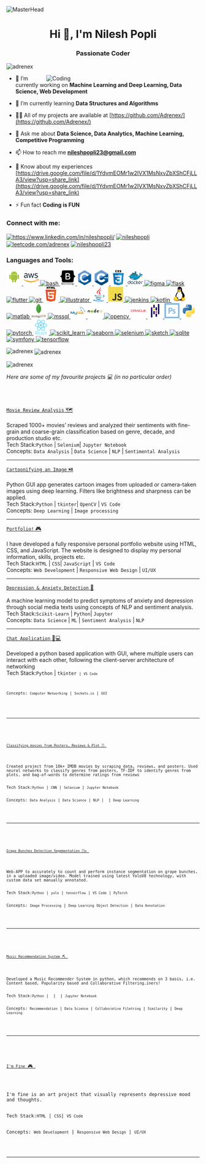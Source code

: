 ![MasterHead](https://devpunch.com/img/Dev-At-Work-Gif.jpg)
<h1 align="center">Hi 👋, I'm Nilesh Popli</h1>
<h3 align="center">Passionate Coder</h3>

<p align="left"> <img src="https://komarev.com/ghpvc/?username=adrenex&label=Profile%20views&color=0e75b6&style=flat" alt="adrenex" /> </p>
<img align="right" alt="Coding" width="400" src="https://miro.medium.com/max/1360/1*IRGHmiGsa16stedQvIaZfw.gif">

- 🔭 I’m currently working on **Machine Learning and Deep Learning, Data Science, Web Development**

- 🌱 I’m currently learning **Data Structures and Algorithms**

- 👨‍💻 All of my projects are available at [https://github.com/Adrenex/](https://github.com/Adrenex/)

- 💬 Ask me about **Data Science, Data Analytics, Machine Learning, Competitive Programming**

- 📫 How to reach me **nileshpopli23@gmail.com**

- 📄 Know about my experiences [https://drive.google.com/file/d/1YdvmEOMr1w2IVX1MsNxvZbXShCFjLLA3/view?usp=share_link](https://drive.google.com/file/d/1YdvmEOMr1w2IVX1MsNxvZbXShCFjLLA3/view?usp=share_link)

- ⚡ Fun fact **Coding is FUN**

<h3 align="left">Connect with me:</h3>
<p align="left">
<a href="https://linkedin.com/in/https://www.linkedin.com/in/nileshpopli/" target="blank"><img align="center" src="https://raw.githubusercontent.com/rahuldkjain/github-profile-readme-generator/master/src/images/icons/Social/linked-in-alt.svg" alt="https://www.linkedin.com/in/nileshpopli/" height="30" width="40" /></a>
<a href="https://instagram.com/nileshpopli" target="blank"><img align="center" src="https://raw.githubusercontent.com/rahuldkjain/github-profile-readme-generator/master/src/images/icons/Social/instagram.svg" alt="nileshpopli" height="30" width="40" /></a>
<a href="https://www.leetcode.com/leetcode.com/adrenex" target="blank"><img align="center" src="https://raw.githubusercontent.com/rahuldkjain/github-profile-readme-generator/master/src/images/icons/Social/leet-code.svg" alt="leetcode.com/adrenex" height="30" width="40" /></a>
<a href="https://auth.geeksforgeeks.org/user/nileshpopli23" target="blank"><img align="center" src="https://raw.githubusercontent.com/rahuldkjain/github-profile-readme-generator/master/src/images/icons/Social/geeks-for-geeks.svg" alt="nileshpopli23" height="30" width="40" /></a>
</p>

<h3 align="left">Languages and Tools:</h3>
<p align="left"> <a href="https://developer.android.com" target="_blank" rel="noreferrer"> <img src="https://raw.githubusercontent.com/devicons/devicon/master/icons/android/android-original-wordmark.svg" alt="android" width="40" height="40"/> </a> <a href="https://aws.amazon.com" target="_blank" rel="noreferrer"> <img src="https://raw.githubusercontent.com/devicons/devicon/master/icons/amazonwebservices/amazonwebservices-original-wordmark.svg" alt="aws" width="40" height="40"/> </a> <a href="https://www.gnu.org/software/bash/" target="_blank" rel="noreferrer"> <img src="https://www.vectorlogo.zone/logos/gnu_bash/gnu_bash-icon.svg" alt="bash" width="40" height="40"/> </a> <a href="https://getbootstrap.com" target="_blank" rel="noreferrer"> <img src="https://raw.githubusercontent.com/devicons/devicon/master/icons/bootstrap/bootstrap-plain-wordmark.svg" alt="bootstrap" width="40" height="40"/> </a> <a href="https://www.cprogramming.com/" target="_blank" rel="noreferrer"> <img src="https://raw.githubusercontent.com/devicons/devicon/master/icons/c/c-original.svg" alt="c" width="40" height="40"/> </a> <a href="https://www.w3schools.com/cpp/" target="_blank" rel="noreferrer"> <img src="https://raw.githubusercontent.com/devicons/devicon/master/icons/cplusplus/cplusplus-original.svg" alt="cplusplus" width="40" height="40"/> </a> <a href="https://www.w3schools.com/css/" target="_blank" rel="noreferrer"> <img src="https://raw.githubusercontent.com/devicons/devicon/master/icons/css3/css3-original-wordmark.svg" alt="css3" width="40" height="40"/> </a> <a href="https://www.docker.com/" target="_blank" rel="noreferrer"> <img src="https://raw.githubusercontent.com/devicons/devicon/master/icons/docker/docker-original-wordmark.svg" alt="docker" width="40" height="40"/> </a> <a href="https://www.figma.com/" target="_blank" rel="noreferrer"> <img src="https://www.vectorlogo.zone/logos/figma/figma-icon.svg" alt="figma" width="40" height="40"/> </a> <a href="https://flask.palletsprojects.com/" target="_blank" rel="noreferrer"> <img src="https://www.vectorlogo.zone/logos/pocoo_flask/pocoo_flask-icon.svg" alt="flask" width="40" height="40"/> </a> <a href="https://flutter.dev" target="_blank" rel="noreferrer"> <img src="https://www.vectorlogo.zone/logos/flutterio/flutterio-icon.svg" alt="flutter" width="40" height="40"/> </a> <a href="https://git-scm.com/" target="_blank" rel="noreferrer"> <img src="https://www.vectorlogo.zone/logos/git-scm/git-scm-icon.svg" alt="git" width="40" height="40"/> </a> <a href="https://www.w3.org/html/" target="_blank" rel="noreferrer"> <img src="https://raw.githubusercontent.com/devicons/devicon/master/icons/html5/html5-original-wordmark.svg" alt="html5" width="40" height="40"/> </a> <a href="https://www.adobe.com/in/products/illustrator.html" target="_blank" rel="noreferrer"> <img src="https://www.vectorlogo.zone/logos/adobe_illustrator/adobe_illustrator-icon.svg" alt="illustrator" width="40" height="40"/> </a> <a href="https://www.java.com" target="_blank" rel="noreferrer"> <img src="https://raw.githubusercontent.com/devicons/devicon/master/icons/java/java-original.svg" alt="java" width="40" height="40"/> </a> <a href="https://developer.mozilla.org/en-US/docs/Web/JavaScript" target="_blank" rel="noreferrer"> <img src="https://raw.githubusercontent.com/devicons/devicon/master/icons/javascript/javascript-original.svg" alt="javascript" width="40" height="40"/> </a> <a href="https://www.jenkins.io" target="_blank" rel="noreferrer"> <img src="https://www.vectorlogo.zone/logos/jenkins/jenkins-icon.svg" alt="jenkins" width="40" height="40"/> </a> <a href="https://kotlinlang.org" target="_blank" rel="noreferrer"> <img src="https://www.vectorlogo.zone/logos/kotlinlang/kotlinlang-icon.svg" alt="kotlin" width="40" height="40"/> </a> <a href="https://www.linux.org/" target="_blank" rel="noreferrer"> <img src="https://raw.githubusercontent.com/devicons/devicon/master/icons/linux/linux-original.svg" alt="linux" width="40" height="40"/> </a> <a href="https://www.mathworks.com/" target="_blank" rel="noreferrer"> <img src="https://upload.wikimedia.org/wikipedia/commons/2/21/Matlab_Logo.png" alt="matlab" width="40" height="40"/> </a> <a href="https://www.mongodb.com/" target="_blank" rel="noreferrer"> <img src="https://raw.githubusercontent.com/devicons/devicon/master/icons/mongodb/mongodb-original-wordmark.svg" alt="mongodb" width="40" height="40"/> </a> <a href="https://www.microsoft.com/en-us/sql-server" target="_blank" rel="noreferrer"> <img src="https://www.svgrepo.com/show/303229/microsoft-sql-server-logo.svg" alt="mssql" width="40" height="40"/> </a> <a href="https://www.mysql.com/" target="_blank" rel="noreferrer"> <img src="https://raw.githubusercontent.com/devicons/devicon/master/icons/mysql/mysql-original-wordmark.svg" alt="mysql" width="40" height="40"/> </a> <a href="https://nodejs.org" target="_blank" rel="noreferrer"> <img src="https://raw.githubusercontent.com/devicons/devicon/master/icons/nodejs/nodejs-original-wordmark.svg" alt="nodejs" width="40" height="40"/> </a> <a href="https://opencv.org/" target="_blank" rel="noreferrer"> <img src="https://www.vectorlogo.zone/logos/opencv/opencv-icon.svg" alt="opencv" width="40" height="40"/> </a> <a href="https://www.oracle.com/" target="_blank" rel="noreferrer"> <img src="https://raw.githubusercontent.com/devicons/devicon/master/icons/oracle/oracle-original.svg" alt="oracle" width="40" height="40"/> </a> <a href="https://pandas.pydata.org/" target="_blank" rel="noreferrer"> <img src="https://raw.githubusercontent.com/devicons/devicon/2ae2a900d2f041da66e950e4d48052658d850630/icons/pandas/pandas-original.svg" alt="pandas" width="40" height="40"/> </a> <a href="https://www.photoshop.com/en" target="_blank" rel="noreferrer"> <img src="https://raw.githubusercontent.com/devicons/devicon/master/icons/photoshop/photoshop-line.svg" alt="photoshop" width="40" height="40"/> </a> <a href="https://www.python.org" target="_blank" rel="noreferrer"> <img src="https://raw.githubusercontent.com/devicons/devicon/master/icons/python/python-original.svg" alt="python" width="40" height="40"/> </a> <a href="https://pytorch.org/" target="_blank" rel="noreferrer"> <img src="https://www.vectorlogo.zone/logos/pytorch/pytorch-icon.svg" alt="pytorch" width="40" height="40"/> </a> <a href="https://reactjs.org/" target="_blank" rel="noreferrer"> <img src="https://raw.githubusercontent.com/devicons/devicon/master/icons/react/react-original-wordmark.svg" alt="react" width="40" height="40"/> </a> <a href="https://scikit-learn.org/" target="_blank" rel="noreferrer"> <img src="https://upload.wikimedia.org/wikipedia/commons/0/05/Scikit_learn_logo_small.svg" alt="scikit_learn" width="40" height="40"/> </a> <a href="https://seaborn.pydata.org/" target="_blank" rel="noreferrer"> <img src="https://seaborn.pydata.org/_images/logo-mark-lightbg.svg" alt="seaborn" width="40" height="40"/> </a> <a href="https://www.selenium.dev" target="_blank" rel="noreferrer"> <img src="https://raw.githubusercontent.com/detain/svg-logos/780f25886640cef088af994181646db2f6b1a3f8/svg/selenium-logo.svg" alt="selenium" width="40" height="40"/> </a> <a href="https://www.sketch.com/" target="_blank" rel="noreferrer"> <img src="https://www.vectorlogo.zone/logos/sketchapp/sketchapp-icon.svg" alt="sketch" width="40" height="40"/> </a> <a href="https://www.sqlite.org/" target="_blank" rel="noreferrer"> <img src="https://www.vectorlogo.zone/logos/sqlite/sqlite-icon.svg" alt="sqlite" width="40" height="40"/> </a> <a href="https://symfony.com" target="_blank" rel="noreferrer"> <img src="https://symfony.com/logos/symfony_black_03.svg" alt="symfony" width="40" height="40"/> </a> <a href="https://www.tensorflow.org" target="_blank" rel="noreferrer"> <img src="https://www.vectorlogo.zone/logos/tensorflow/tensorflow-icon.svg" alt="tensorflow" width="40" height="40"/> </a> </p>

<p><img align="left" src="https://github-readme-stats.vercel.app/api/top-langs?username=adrenex&show_icons=true&locale=en&layout=compact" alt="adrenex" /></p>

<p>&nbsp;<img align="center" src="https://github-readme-stats.vercel.app/api?username=adrenex&show_icons=true&locale=en" alt="adrenex" /></p>

<p><img align="center" src="https://github-readme-streak-stats.herokuapp.com/?user=adrenex&" alt="adrenex" /></p>

<i> Here are some of my favourite projects 💻 (in no particular order) </i>

<br>
<br>



<p>
<a href="https://github.com/adrenex/Movie-Review-Analysis"><code>Movie Review Analysis</code> 🗺️</a>
<br>
<br>
Scraped 1000+ movies’ reviews and analyzed their sentiments with fine-grain and coarse-grain classification based on genre, decade, and production studio etc.
<br>
Tech Stack:<code>Python</code> | <code>Selenium</code>| <code>Jupyter Notebook</code>
<br>
Concepts: <code>Data Analysis</code> | <code>Data Science</code> | <code>NLP</code> | <code>Sentimental Analysis</code>
</p>

<hr>

<p>
<a href="https://github.com/adrenex/Cartoonifying-an-Image"><code>Cartoonifying an Image</code> ⏯️</a>
<br>
<br>
Python GUI app generates cartoon images from uploaded or camera-taken images using deep learning. Filters like brightness and sharpness can be applied.
<br>
Tech Stack:<code>Python</code> | <code>tkinter</code>| <code>OpenCV</code> | <code>VS Code</code>
<br>
Concepts: <code>Deep Learning</code> | <code>Image processing</code>
</p>

<hr>

<p>
<a href="https://github.com/adrenex/Portfolio"><code>Portfolio!</code> 🎮</a>
<br>
<br>
I have developed a fully responsive personal portfolio website using HTML, CSS, and JavaScript. The website is designed to display my personal information, skills, projects etc.
<br>
Tech Stack:<code>HTML</code> | <code>CSS</code>| <code>JavaScript</code> | <code>VS Code</code>
<br>
Concepts: <code>Web Development</code> | <code>Responsive Web Design</code> | <code>UI/UX</code>
</p>

<hr>

<p>
<a href="https://github.com/adrenex/Depression-Detection"><code>Depression & Anxiety Detection</code> 💬</a>
<br>
<br>
A machine learning model to predict symptoms of anxiety and depression through social media texts using concepts of NLP and sentiment analysis.
<br>
Tech Stack:<code>Scikit-Learn</code> | <code>Python</code>| <code>Jupyter</code>
<br>
Concepts: <code>Data Science</code> | <code>ML</code> | <code>Sentiment Analysis</code> | <code>NLP</code>
</p>

<hr>

<p>
<a href="https://github.com/adrenex/Chat-Application"><code>Chat Application</code>  🐚💻</a>
<br>
<br>
Developed a python based application with GUI, where multiple users can interact with each other, following the client-server architecture of networking
<br>
Tech Stack:<code>Python</code> | <code>tkinter<code> | <code>VS Code</code>
<br>
Concepts: <code>Computer Networking</code> | <code>Sockets.io</code> | <code>GUI</code>
</p>

<hr>

<p>
<a href="https://github.com/adrenex/Predicting-Genres-from-Posters-Synopsis"><code>Classifying movies from Posters, Reviews & Plot</code> 👑 </a>
<br>
<br>
Created project from 10k+ IMDB movies by scraping data, reviews, and posters. Used neural networks to classify genres from posters, TF-IDF to identify genres from plots, and bag-of-words to determine ratings from reviews
<br>
Tech Stack:<code>Python</code> | <code>CNN</code> | <code>Selenium</code> | <code>Jupyter Notebook</code>
<br>
Concepts: <code>Data Analysis</code> | <code>Data Science</code> | <code>NLP</code> | <code></code> | <code>Deep Learning</code>
</p>

<hr>
  
<p>
<a href="https://github.com/adrenex/Grape-Bunches-Detection-Segementation"><code>Grape Bunches Detection Segementation</code> 🏴‍☠️ </a>
<br>
<br>
Web-APP to accurately to count and perform instance segmentation on grape bunches, in a uploaded image/video. Model trained using latest YoloV8 technology, with custom data set manually annotated.
<br>
Tech Stack:<code>Python</code> | <code>yolo</code> | <code>tensorflow</code> | <code>VS Code</code> | <code>PyTorch</code>
<br>
Concepts: <code>Image Processing</code> | <code>Deep Learning</code> <code>Object Detection</code> | <code>Data Annotation</code>
</p>

<hr>

<p>
<a href="https://github.com/adrenex/Music-Recommendation-System"><code>Music Recommendation System</code> ⛏️️ </a>
<br>
<br>
Developed a Music Recommender System in python, which recommends on 3 basis, i.e. Content based, Popularity based and Collaborative Filtering.iners!
<br>
Tech Stack:<code>Python</code> | <code></code> | <code></code> | <code>Jupyter Notebook</code>
<br>
Concepts: <code>Recommendation</code> | <code>Data Science</code> | <code>Collaborative Filetring</code> | <code>Similarity</code> | <code>Deep Learning</code>
</p>

<hr>

<p>
<a href="https://github.com/adrenex/I-m-Fine">I'm Fine</code> 🎮️️ </a>
<br>
<br>
I'm fine is an art project that visually represents depressive mood and thoughts.
<br>
Tech Stack:<code>HTML</code> | <code>CSS</code>| <code>VS Code</code>
<br>
Concepts: <code>Web Development</code> | <code>Responsive Web Design</code> | <code>UI/UX</code>
</p>

<hr>
